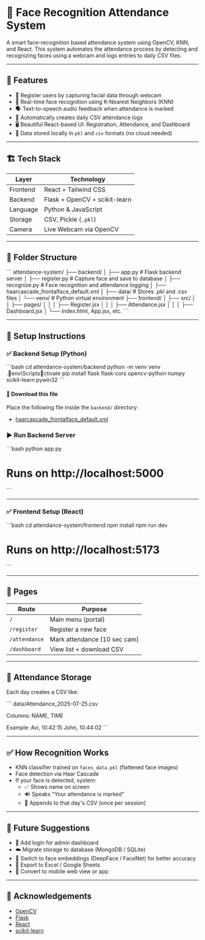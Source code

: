 
# 🎯 Face Recognition Attendance System

A smart face-recognition based attendance system using OpenCV, KNN, and React. This system automates the attendance process by detecting and recognizing faces using a webcam and logs entries to daily CSV files.

---

## 📸 Features

- 👤 Register users by capturing facial data through webcam
- 🧠 Real-time face recognition using K-Nearest Neighbors (KNN)
- 🗣️ Text-to-speech audio feedback when attendance is marked
- 🧾 Automatically creates daily CSV attendance logs
- 🖥️ Beautiful React-based UI: Registration, Attendance, and Dashboard
- 🔐 Data stored locally in `pkl` and `csv` formats (no cloud needed)

---

## 🏗️ Tech Stack

| Layer     | Technology          |
|-----------|---------------------|
| Frontend  | React + Tailwind CSS |
| Backend   | Flask + OpenCV + scikit-learn |
| Language  | Python & JavaScript |
| Storage   | CSV, Pickle (`.pkl`) |
| Camera    | Live Webcam via OpenCV |

---

## 📁 Folder Structure

\`\`\`
attendance-system/
├── backend/
│   ├── app.py                # Flask backend server
│   ├── register.py           # Capture face and save to database
│   ├── recognize.py          # Face recognition and attendance logging
│   ├── haarcascade_frontalface_default.xml
│   ├── data/                 # Stores .pkl and .csv files
│   └── venv/                 # Python virtual environment
├── frontend/
│   ├── src/
│   │   ├── pages/
│   │   │   ├── Register.jsx
│   │   │   ├── Attendance.jsx
│   │   │   ├── Dashboard.jsx
│   └── index.html, App.jsx, etc.
\`\`\`

---

## 🧪 Setup Instructions

### ✅ Backend Setup (Python)

\`\`\`bash
cd attendance-system/backend
python -m venv venv
.env\Scriptsctivate
pip install flask flask-cors opencv-python numpy scikit-learn pywin32
\`\`\`

#### 🔽 Download this file
Place the following file inside the `backend/` directory:
- [haarcascade_frontalface_default.xml](https://github.com/opencv/opencv/blob/master/data/haarcascades/haarcascade_frontalface_default.xml)

### ▶️ Run Backend Server

\`\`\`bash
python app.py
# Runs on http://localhost:5000
\`\`\`

---

### ✅ Frontend Setup (React)

\`\`\`bash
cd attendance-system/frontend
npm install
npm run dev
# Runs on http://localhost:5173
\`\`\`

---

## 🚦 Pages

| Route               | Purpose                       |
|---------------------|-------------------------------|
| `/`                 | Main menu (portal)            |
| `/register`         | Register a new face           |
| `/attendance`       | Mark attendance (10 sec cam)  |
| `/dashboard`        | View list + download CSV      |

---

## 🧾 Attendance Storage

Each day creates a CSV like:

\`\`\`
data/Attendance_2025-07-25.csv

Columns: NAME, TIME

Example:
Avi, 10:42:15
John, 10:44:02
\`\`\`

---

## ✅ How Recognition Works

- KNN classifier trained on `faces_data.pkl` (flattened face images)
- Face detection via Haar Cascade
- If your face is detected, system:
  - ✅ Shows name on screen
  - 🔊 Speaks "Your attendance is marked"
  - 📝 Appends to that day's CSV (once per session)

---

## 🧠 Future Suggestions

- 🔐 Add login for admin dashboard
- ☁️ Migrate storage to database (MongoDB / SQLite)
- 🤖 Switch to face embeddings (DeepFace / FaceNet) for better accuracy
- 🧾 Export to Excel / Google Sheets
- 📱 Convert to mobile web view or app

---

## 🙌 Acknowledgements

- [OpenCV](https://opencv.org/)
- [Flask](https://flask.palletsprojects.com/)
- [React](https://reactjs.org/)
- [scikit-learn](https://scikit-learn.org/)
